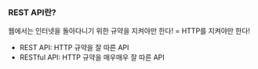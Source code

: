 ### REST API란?
웹에서는 인터넷을 돌아다니기 위한 규약을 지켜야만 한다! = HTTP를 지켜야만 한다!  
- REST API: HTTP 규약을 잘 따른 API  
- RESTful API: HTTP 규약을 매우매우 잘 따른 API
